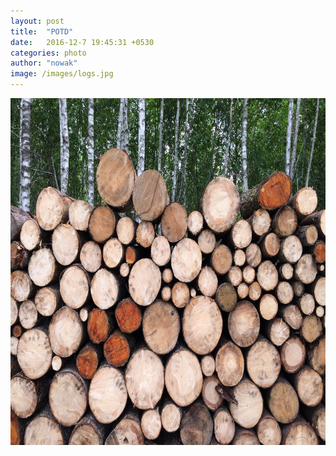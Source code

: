 ```yaml
---
layout: post
title:  "POTD"
date:   2016-12-7 19:45:31 +0530
categories: photo
author: "nowak"
image: /images/logs.jpg
---
```


<!-- 
![](/images/logs.jpg)
*caption* -->

<a href="{{site.url}}/photo.html">
	<img src="/images/logs.jpg" alt="Drawing" style="width: 740px; height: 555px"/>
</a>